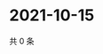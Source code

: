 # 2021-10-15

共 0 条

<!-- BEGIN WEIBO -->
<!-- 最后更新时间 Fri Oct 15 2021 05:11:44 GMT+0800 (China Standard Time) -->

<!-- END WEIBO -->
